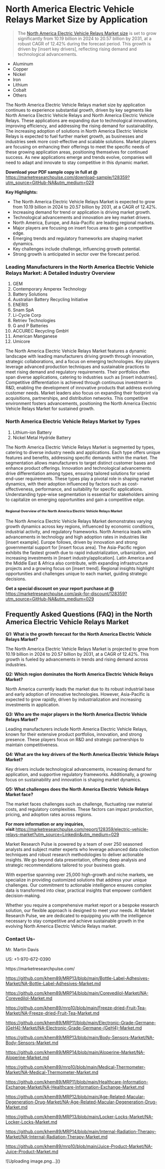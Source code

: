 <h1>North America Electric Vehicle Relays Market&nbsp;Size by Application</h1><blockquote><p>The <a href="https://marketresearchpulse.com/download-sample/128359?utm_source=GitHub-NA&amp;utm_medium=029">North America Electric Vehicle Relays Market size</a> is set to grow significantly from 10.19 billion in 2024 to 20.57 billion by 2031, at a robust CAGR of 12.42% during the forecast period. This growth is driven by [insert key drivers], reflecting rising demand and technological advancements.</p></blockquote><ul><li>Aluminum<li> Copper<li> Nickel<li> Iron<li> Lithium<li> Cobalt<li> Others</li></ul><p>The North America Electric Vehicle Relays market size by application continues to experience substantial growth, driven by key segments like North America Electric Vehicle Relays and North America Electric Vehicle Relays. These applications are expanding due to technological innovations, improving efficiency, and addressing the rising demand for sustainability. The increasing adoption of solutions in North America Electric Vehicle Relays is expected to fuel further market growth, as businesses and industries seek more cost-effective and scalable solutions. Market players are focusing on enhancing their offerings to meet the specific needs of these growing application areas, positioning themselves for continued success. As new applications emerge and trends evolve, companies will need to adapt and innovate to stay competitive in this dynamic market.</p><p><strong>Download your PDF sample copy in full at @ </strong><a href="https://marketresearchpulse.com/download-sample/128359?utm_source=GitHub-NA&amp;utm_medium=029">https://marketresearchpulse.com/download-sample/128359?utm_source=GitHub-NA&amp;utm_medium=029</a></p><p><strong>Key Highlights: </strong></p><ul><li>The North America Electric Vehicle Relays Market is expected to grow from 10.19 billion in 2024 to 20.57 billion by 2031, at a CAGR of 12.42%.</li><li>Increasing demand for trend or application is driving market growth.</li><li>Technological advancements and innovation are key market drivers.</li><li>North America, Europe, and Asia-Pacific are leading regional markets.</li><li>Major players are focusing on insert focus area to gain a competitive edge.</li><li>Emerging trends and regulatory frameworks are shaping market dynamics.</li><li>Key challenges include challenge, influencing growth potential.</li><li>Strong growth is anticipated in sector over the forecast period.</li></ul><h3>Leading Manufacturers in the North America Electric Vehicle Relays Market: A Detailed Industry Overview</h3><ol><li>GEM</li><li>Contemporary Amperex Technology</li><li>Battery Solutions</li><li>Australian Battery Recycling Initiative</li><li>ENERIS</li><li>Snam SpA</li><li>Li-Cycle Corp</li><li>Retriev Technologies</li><li>G and P Batteries</li><li>ACCUREC Recycling GmbH</li><li>American Manganese</li><li>Umicore</li></ol><div class="flex max-w-full flex-col flex-grow"><div class="min-h-8 text-message flex w-full flex-col items-end gap-2 whitespace-normal break-words [.text-message+&amp;]:mt-5" dir="auto" data-message-author-role="assistant" data-message-id="fd8432e4-4910-450d-b182-61b7bfb0a01f" data-message-model-slug="gpt-4o"><div class="flex w-full flex-col gap-1 empty:hidden first:pt-[3px]"><div class="markdown prose w-full break-words dark:prose-invert light"><p>The North America Electric Vehicle Relays Market features a dynamic landscape with leading manufacturers driving growth through innovation, strategic collaborations, and a focus on emerging technologies. Key players leverage advanced production techniques and sustainable practices to meet rising demand and regulatory requirements. Their portfolios often span diverse applications, catering to industries such as [insert industries]. Competitive differentiation is achieved through continuous investment in R&amp;D, enabling the development of innovative products that address evolving customer needs. Market leaders also focus on expanding their footprint via acquisitions, partnerships, and distribution networks. This competitive environment fosters advancements, positioning the North America Electric Vehicle Relays Market for sustained growth.</p></div></div></div></div><h3>North America Electric Vehicle Relays Market by Types</h3><ol><li>Lithium-ion Battery<li> Nickel Metal Hydride Battery</li></ol><div class="flex max-w-full flex-col flex-grow"><div class="min-h-8 text-message flex w-full flex-col items-end gap-2 whitespace-normal break-words [.text-message+&amp;]:mt-5" dir="auto" data-message-author-role="assistant" data-message-id="084470be-0bb7-4664-bddf-5156b4f41249" data-message-model-slug="gpt-4o-mini"><div class="flex w-full flex-col gap-1 empty:hidden first:pt-[3px]"><div class="markdown prose w-full break-words dark:prose-invert light"><p>The North America Electric Vehicle Relays Market is segmented by types, catering to diverse industry needs and applications. Each type offers unique features and benefits, addressing specific demands within the market. The segmentation allows manufacturers to target distinct customer bases and enhance product offerings. Innovation and technological advancements drive differentiation among types, ensuring tailored solutions for varied end-user requirements. These types play a pivotal role in shaping market dynamics, with their adoption influenced by factors such as cost-effectiveness, performance, and suitability for specific applications. Understanding type-wise segmentation is essential for stakeholders aiming to capitalize on emerging opportunities and gain a competitive edge.</p></div></div></div></div><h3><span style="font-size: 11px;">Regional Overview of the North America Electric Vehicle Relays Market</span></h3><div class="flex max-w-full flex-col flex-grow"><div class="min-h-8 text-message flex w-full flex-col items-end gap-2 whitespace-normal break-words [.text-message+&amp;]:mt-5" dir="auto" data-message-author-role="assistant" data-message-id="e9038762-ce64-4e30-91c9-9bd413514231" data-message-model-slug="gpt-4o-mini"><div class="flex w-full flex-col gap-1 empty:hidden first:pt-[3px]"><div class="markdown prose w-full break-words dark:prose-invert light"><p>The North America Electric Vehicle Relays Market demonstrates varying growth dynamics across key regions, influenced by economic conditions, industrial activity, and regulatory frameworks. North America leads with advancements in technology and high adoption rates in industries like [insert example]. Europe follows, driven by innovation and strong governmental support for [insert focus area]. The Asia-Pacific region exhibits the fastest growth due to rapid industrialization, urbanization, and increasing investments in [insert industry/application]. Latin America and the Middle East &amp; Africa also contribute, with expanding infrastructure projects and a growing focus on [insert trend]. Regional insights highlight opportunities and challenges unique to each market, guiding strategic decisions.</p></div></div></div></div><p><strong>Get a special discount on your report purchase at @ </strong><a href="https://marketresearchpulse.com/ask-for-discount/128359?utm_source=GitHub-NA&amp;utm_medium=029">https://marketresearchpulse.com/ask-for-discount/128359?utm_source=GitHub-NA&amp;utm_medium=029</a></p><h2>Frequently Asked Questions (FAQ) in the North America Electric Vehicle Relays Market</h2><p><strong>Q1: What is the growth forecast for the North America Electric Vehicle Relays Market?</strong></p><p>The North America Electric Vehicle Relays Market is projected to grow from 10.19 billion in 2024 to 20.57 billion by 2031, at a CAGR of 12.42%. This growth is fueled by advancements in trends and rising demand across industries.</p><p><strong>Q2: Which region dominates the North America Electric Vehicle Relays Market?</strong></p><p>North America currently leads the market due to its robust industrial base and early adoption of innovative technologies. However, Asia-Pacific is expected to grow rapidly, driven by industrialization and increasing investments in application.</p><p><strong>Q3: Who are the major players in the North America Electric Vehicle Relays Market?</strong></p><p>Leading manufacturers include North America Electric Vehicle Relays, known for their extensive product portfolios, innovation, and strong presence. These players focus on R&amp;D and strategic partnerships to maintain competitiveness.</p><p><strong>Q4: What are the key drivers of the North America Electric Vehicle Relays Market?</strong></p><p>Key drivers include technological advancements, increasing demand for application, and supportive regulatory frameworks. Additionally, a growing focus on sustainability and innovation is shaping market dynamics.</p><p><strong>Q5: What challenges does the North America Electric Vehicle Relays Market face?</strong></p><p>The market faces challenges such as challenge, fluctuating raw material costs, and regulatory complexities. These factors can impact production, pricing, and adoption rates across regions.</p><p><strong>For more information or any inquiries, visit&nbsp;</strong><a href="https://marketresearchpulse.com/report/128359/electric-vehicle-relays-market?utm_source=Linkedin&utm_medium=029">https://marketresearchpulse.com/report/128359/electric-vehicle-relays-market?utm_source=Linkedin&utm_medium=029</a></p><p>Market Research Pulse is powered by a team of over 250 seasoned analysts and subject matter experts who leverage advanced data collection techniques and robust research methodologies to deliver actionable insights. We go beyond data presentation, offering deep analysis and strategic recommendations tailored to your business goals.</p><p>With expertise spanning over 25,000 high-growth and niche markets, we specialize in providing customized solutions that address your unique challenges. Our commitment to actionable intelligence ensures complex data is transformed into clear, practical insights that empower confident decision-making.</p><p>Whether you require a comprehensive market report or a bespoke research solution, our flexible approach is designed to meet your needs. At Market Research Pulse, we are dedicated to equipping you with the intelligence necessary to stay competitive and achieve sustainable growth in the evolving North America Electric Vehicle Relays market.</p><h3><strong>Contact Us-</strong></h3><p>Mr. Martin Davis</p><p>US: +1-970-672-0390</p><p>https://marketresearchpulse.com/</p><p><a href="https://github.com/khem89/MRP13/blob/main/Bottle-Label-Adhesives-Market/NA-Bottle-Label-Adhesives-Market.md">https://github.com/khem89/MRP13/blob/main/Bottle-Label-Adhesives-Market/NA-Bottle-Label-Adhesives-Market.md</a></p><p><a href="https://github.com/khem89/MRP14/blob/main/Corevedilol-Market/NA-Corevedilol-Market.md">https://github.com/khem89/MRP14/blob/main/Corevedilol-Market/NA-Corevedilol-Market.md</a></p><p><a href="https://github.com/khem89/mrp10/blob/main/Freeze-dried-Fruit-Tea-Market/NA-Freeze-dried-Fruit-Tea-Market.md">https://github.com/khem89/mrp10/blob/main/Freeze-dried-Fruit-Tea-Market/NA-Freeze-dried-Fruit-Tea-Market.md</a></p><p><a href="https://github.com/khem89/MRP11/blob/main/Electronic-Grade-Germane-(GeH4)-Market/NA-Electronic-Grade-Germane-(GeH4)-Market.md">https://github.com/khem89/MRP11/blob/main/Electronic-Grade-Germane-(GeH4)-Market/NA-Electronic-Grade-Germane-(GeH4)-Market.md</a></p><p><a href="https://github.com/khem89/MRP13/blob/main/Body-Sensors-Market/NA-Body-Sensors-Market.md">https://github.com/khem89/MRP13/blob/main/Body-Sensors-Market/NA-Body-Sensors-Market.md</a></p><p><a href="https://github.com/khem89/MRP14/blob/main/Aloperine-Market/NA-Aloperine-Market.md">https://github.com/khem89/MRP14/blob/main/Aloperine-Market/NA-Aloperine-Market.md</a></p><p><a href="https://github.com/khem89/mrp10/blob/main/Medical-Thermometer-Market/NA-Medical-Thermometer-Market.md">https://github.com/khem89/mrp10/blob/main/Medical-Thermometer-Market/NA-Medical-Thermometer-Market.md</a></p><p><a href="https://github.com/khem89/MRP11/blob/main/Healthcare-Information-Exchange-Market/NA-Healthcare-Information-Exchange-Market.md">https://github.com/khem89/MRP11/blob/main/Healthcare-Information-Exchange-Market/NA-Healthcare-Information-Exchange-Market.md</a></p><p><a href="https://github.com/khem89/MRP12/blob/main/Age-Related-Macular-Degeneration-Drug-Market/NA-Age-Related-Macular-Degeneration-Drug-Market.md">https://github.com/khem89/MRP12/blob/main/Age-Related-Macular-Degeneration-Drug-Market/NA-Age-Related-Macular-Degeneration-Drug-Market.md</a></p><p><a href="https://github.com/khem89/MRP13/blob/main/Locker-Locks-Market/NA-Locker-Locks-Market.md">https://github.com/khem89/MRP13/blob/main/Locker-Locks-Market/NA-Locker-Locks-Market.md</a></p><p><a href="https://github.com/khem89/MRP14/blob/main/Internal-Radiation-Therapy-Market/NA-Internal-Radiation-Therapy-Market.md">https://github.com/khem89/MRP14/blob/main/Internal-Radiation-Therapy-Market/NA-Internal-Radiation-Therapy-Market.md</a></p><p><a href="https://github.com/khem89/mrp10/blob/main/Juice-Product-Market/NA-Juice-Product-Market.md">https://github.com/khem89/mrp10/blob/main/Juice-Product-Market/NA-Juice-Product-Market.md</a></p>
![Uploading image.png…]()
